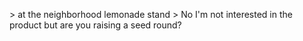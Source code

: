 &gt; at the neighborhood lemonade stand &gt; No I'm not interested in the product but are you raising a seed round?

